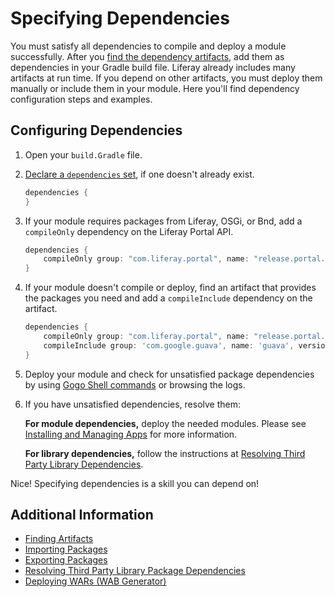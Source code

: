 # Specifying Dependencies

You must satisfy all dependencies to compile and deploy a module successfully. After you [find the dependency artifacts](./finding-artifacts.md), add them as dependencies in your Gradle build file. Liferay already includes many artifacts at run time. If you depend on other artifacts, you must deploy them manually or include them in your module. Here you'll find dependency configuration steps and examples.

## Configuring Dependencies

1. Open your `build.Gradle` file.

1. [Declare a `dependencies` set](https://docs.gradle.org/current/userguide/declaring_dependencies.html), if one doesn't already exist.

    ```groovy
    dependencies {
    }
    ```

1. If your module requires packages from Liferay, OSGi, or Bnd, add a `compileOnly` dependency on the Liferay Portal API.

    ```groovy
    dependencies {
        compileOnly group: "com.liferay.portal", name: "release.portal.api"
    }
    ```

1. If your module doesn't compile or deploy, find an artifact that provides the packages you need and add a `compileInclude` dependency on the artifact.

    ```groovy
    dependencies {
        compileOnly group: "com.liferay.portal", name: "release.portal.api",
        compileInclude group: 'com.google.guava', name: 'guava', version: '19.0'
    }
    ```

1. Deploy your module and check for unsatisfied package dependencies by using [Gogo Shell commands](../using-the-gogo-shell.md) or browsing the logs.

1. If you have unsatisfied dependencies, resolve them:

    **For module dependencies,** deploy the needed modules. Please see [Installing and Managing Apps](../../../system-administration/installing-and-managing-apps/getting-started/installing-and-managing-apps.md) for more information.

    **For library dependencies,** follow the instructions at [Resolving Third Party Library Dependencies](./resolving-third-party-library-package-dependencies.md).

Nice! Specifying dependencies is a skill you can depend on!

## Additional Information

* [Finding Artifacts](./finding-artifacts.md)
* [Importing Packages](../importing-packages.md)
* [Exporting Packages](../exporting-packages.md)
* [Resolving Third Party Library Package Dependencies](./resolving-third-party-library-package-dependencies.md)
* [Deploying WARs \(WAB Generator\)](../../../developing-applications/reference/deploying-wars-wab-generator.md)
